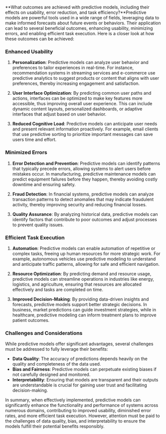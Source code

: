 **What outcomes are achieved with predictive models, including their effects on usability, error reduction, and task efficiency?**Predictive models are powerful tools used in a wide range of fields, leveraging data to make informed forecasts about future events or behaviors. Their application can lead to several beneficial outcomes, enhancing usability, minimizing errors, and enabling efficient task execution. Here is a closer look at how these outcomes can be achieved:

### Enhanced Usability

1. **Personalization**: Predictive models can analyze user behavior and preferences to tailor experiences in real-time. For instance, recommendation systems in streaming services and e-commerce use predictive analytics to suggest products or content that aligns with user preferences, thereby increasing engagement and satisfaction.

2. **User Interface Optimization**: By predicting common user paths and actions, interfaces can be optimized to make key features more accessible, thus improving overall user experience. This can include dynamic content layouts, personalized dashboards, or adaptive interfaces that adjust based on user behavior.

3. **Reduced Cognitive Load**: Predictive models can anticipate user needs and present relevant information proactively. For example, email clients that use predictive sorting to prioritize important messages can save users time and effort.

### Minimized Errors

1. **Error Detection and Prevention**: Predictive models can identify patterns that typically precede errors, allowing systems to alert users before mistakes occur. In manufacturing, predictive maintenance models can predict equipment failures before they happen, thereby avoiding costly downtime and ensuring safety.

2. **Fraud Detection**: In financial systems, predictive models can analyze transaction patterns to detect anomalies that may indicate fraudulent activity, thereby improving security and reducing financial losses.

3. **Quality Assurance**: By analyzing historical data, predictive models can identify factors that contribute to poor outcomes and adjust processes to prevent quality issues.

### Efficient Task Execution

1. **Automation**: Predictive models can enable automation of repetitive or complex tasks, freeing up human resources for more strategic work. For example, autonomous vehicles use predictive modeling to understand and anticipate traffic patterns, allowing for safe and efficient navigation.

2. **Resource Optimization**: By predicting demand and resource usage, predictive models can streamline operations in industries like energy, logistics, and agriculture, ensuring that resources are allocated effectively and tasks are completed on time.

3. **Improved Decision-Making**: By providing data-driven insights and forecasts, predictive models support better strategic decisions. In business, market predictions can guide investment strategies, while in healthcare, predictive modeling can inform treatment plans to improve patient outcomes.

### Challenges and Considerations

While predictive models offer significant advantages, several challenges must be addressed to fully leverage their benefits:

- **Data Quality**: The accuracy of predictions depends heavily on the quality and completeness of the data used.
- **Bias and Fairness**: Predictive models can perpetuate existing biases if not carefully designed and monitored.
- **Interpretability**: Ensuring that models are transparent and their outputs are understandable is crucial for gaining user trust and facilitating decision-making.

In summary, when effectively implemented, predictive models can significantly enhance the functionality and performance of systems across numerous domains, contributing to improved usability, diminished error rates, and more efficient task execution. However, attention must be paid to the challenges of data quality, bias, and interpretability to ensure the models fulfill their potential benefits responsibly.